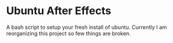 # Ubuntu After Effects
A bash script to setup your fresh install of ubuntu.
Currently I am reorganizing this project so few things are broken.
